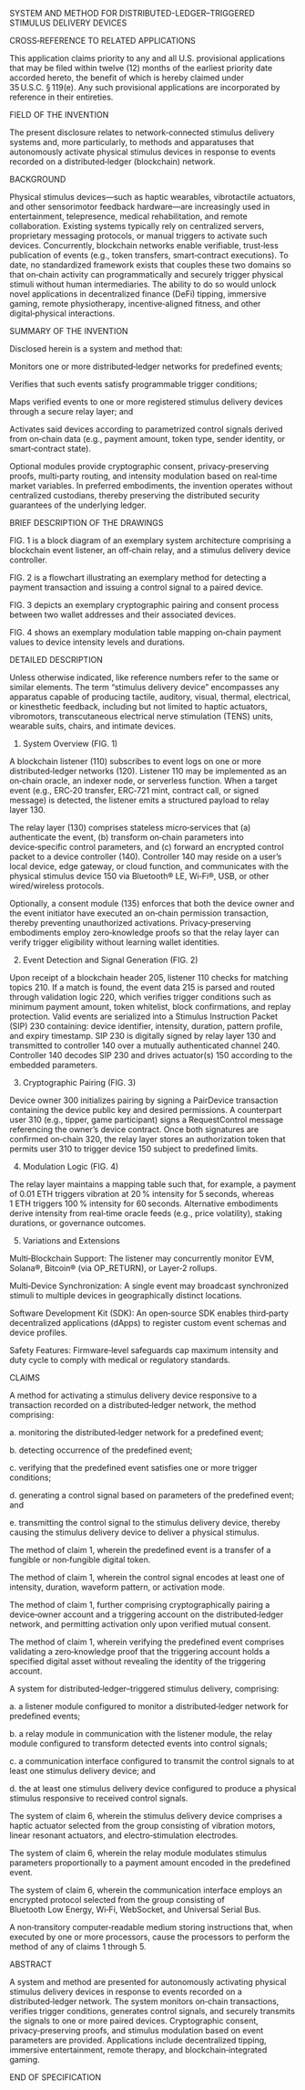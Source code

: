 SYSTEM AND METHOD FOR DISTRIBUTED-LEDGER–TRIGGERED STIMULUS DELIVERY DEVICES

CROSS‑REFERENCE TO RELATED APPLICATIONS

This application claims priority to any and all U.S. provisional applications that may be filed within twelve (12) months of the earliest priority date accorded hereto, the benefit of which is hereby claimed under 35 U.S.C. § 119(e). Any such provisional applications are incorporated by reference in their entireties.

FIELD OF THE INVENTION

The present disclosure relates to network‑connected stimulus delivery systems and, more particularly, to methods and apparatuses that autonomously activate physical stimulus devices in response to events recorded on a distributed‑ledger (blockchain) network.

BACKGROUND

Physical stimulus devices—such as haptic wearables, vibrotactile actuators, and other sensorimotor feedback hardware—are increasingly used in entertainment, telepresence, medical rehabilitation, and remote collaboration. Existing systems typically rely on centralized servers, proprietary messaging protocols, or manual triggers to activate such devices. Concurrently, blockchain networks enable verifiable, trust‑less publication of events (e.g., token transfers, smart‑contract executions). To date, no standardized framework exists that couples these two domains so that on‑chain activity can programmatically and securely trigger physical stimuli without human intermediaries. The ability to do so would unlock novel applications in decentralized finance (DeFi) tipping, immersive gaming, remote physiotherapy, incentive‑aligned fitness, and other digital‑physical interactions.

SUMMARY OF THE INVENTION

Disclosed herein is a system and method that:

Monitors one or more distributed‑ledger networks for predefined events;

Verifies that such events satisfy programmable trigger conditions;

Maps verified events to one or more registered stimulus delivery devices through a secure relay layer; and

Activates said devices according to parametrized control signals derived from on‑chain data (e.g., payment amount, token type, sender identity, or smart‑contract state).

Optional modules provide cryptographic consent, privacy‑preserving proofs, multi‑party routing, and intensity modulation based on real‑time market variables. In preferred embodiments, the invention operates without centralized custodians, thereby preserving the distributed security guarantees of the underlying ledger.

BRIEF DESCRIPTION OF THE DRAWINGS

FIG. 1 is a block diagram of an exemplary system architecture comprising a blockchain event listener, an off‑chain relay, and a stimulus delivery device controller.

FIG. 2 is a flowchart illustrating an exemplary method for detecting a payment transaction and issuing a control signal to a paired device.

FIG. 3 depicts an exemplary cryptographic pairing and consent process between two wallet addresses and their associated devices.

FIG. 4 shows an exemplary modulation table mapping on‑chain payment values to device intensity levels and durations.

DETAILED DESCRIPTION

Unless otherwise indicated, like reference numbers refer to the same or similar elements. The term “stimulus delivery device” encompasses any apparatus capable of producing tactile, auditory, visual, thermal, electrical, or kinesthetic feedback, including but not limited to haptic actuators, vibromotors, transcutaneous electrical nerve stimulation (TENS) units, wearable suits, chairs, and intimate devices.

1. System Overview (FIG. 1)

A blockchain listener (110) subscribes to event logs on one or more distributed‑ledger networks (120). Listener 110 may be implemented as an on‑chain oracle, an indexer node, or serverless function. When a target event (e.g., ERC‑20 transfer, ERC‑721 mint, contract call, or signed message) is detected, the listener emits a structured payload to relay layer 130.

The relay layer (130) comprises stateless micro‑services that (a) authenticate the event, (b) transform on‑chain parameters into device‑specific control parameters, and (c) forward an encrypted control packet to a device controller (140). Controller 140 may reside on a user’s local device, edge gateway, or cloud function, and communicates with the physical stimulus device 150 via Bluetooth® LE, Wi‑Fi®, USB, or other wired/wireless protocols.

Optionally, a consent module (135) enforces that both the device owner and the event initiator have executed an on‑chain permission transaction, thereby preventing unauthorized activations. Privacy‑preserving embodiments employ zero‑knowledge proofs so that the relay layer can verify trigger eligibility without learning wallet identities.

2. Event Detection and Signal Generation (FIG. 2)

Upon receipt of a blockchain header 205, listener 110 checks for matching topics 210. If a match is found, the event data 215 is parsed and routed through validation logic 220, which verifies trigger conditions such as minimum payment amount, token whitelist, block confirmations, and replay protection. Valid events are serialized into a Stimulus Instruction Packet (SIP) 230 containing: device identifier, intensity, duration, pattern profile, and expiry timestamp. SIP 230 is digitally signed by relay layer 130 and transmitted to controller 140 over a mutually authenticated channel 240. Controller 140 decodes SIP 230 and drives actuator(s) 150 according to the embedded parameters.

3. Cryptographic Pairing (FIG. 3)

Device owner 300 initializes pairing by signing a PairDevice transaction containing the device public key and desired permissions. A counterpart user 310 (e.g., tipper, game participant) signs a RequestControl message referencing the owner’s device contract. Once both signatures are confirmed on‑chain 320, the relay layer stores an authorization token that permits user 310 to trigger device 150 subject to predefined limits.

4. Modulation Logic (FIG. 4)

The relay layer maintains a mapping table such that, for example, a payment of 0.01 ETH triggers vibration at 20 % intensity for 5 seconds, whereas 1 ETH triggers 100 % intensity for 60 seconds. Alternative embodiments derive intensity from real‑time oracle feeds (e.g., price volatility), staking durations, or governance outcomes.

5. Variations and Extensions

Multi‑Blockchain Support: The listener may concurrently monitor EVM, Solana®, Bitcoin® (via OP_RETURN), or Layer‑2 rollups.

Multi‑Device Synchronization: A single event may broadcast synchronized stimuli to multiple devices in geographically distinct locations.

Software Development Kit (SDK): An open‑source SDK enables third‑party decentralized applications (dApps) to register custom event schemas and device profiles.

Safety Features: Firmware‑level safeguards cap maximum intensity and duty cycle to comply with medical or regulatory standards.

CLAIMS

A method for activating a stimulus delivery device responsive to a transaction recorded on a distributed‑ledger network, the method comprising:

a. monitoring the distributed‑ledger network for a predefined event;

b. detecting occurrence of the predefined event;

c. verifying that the predefined event satisfies one or more trigger conditions;

d. generating a control signal based on parameters of the predefined event; and

e. transmitting the control signal to the stimulus delivery device, thereby causing the stimulus delivery device to deliver a physical stimulus.

The method of claim 1, wherein the predefined event is a transfer of a fungible or non‑fungible digital token.

The method of claim 1, wherein the control signal encodes at least one of intensity, duration, waveform pattern, or activation mode.

The method of claim 1, further comprising cryptographically pairing a device‑owner account and a triggering account on the distributed‑ledger network, and permitting activation only upon verified mutual consent.

The method of claim 1, wherein verifying the predefined event comprises validating a zero‑knowledge proof that the triggering account holds a specified digital asset without revealing the identity of the triggering account.

A system for distributed‑ledger–triggered stimulus delivery, comprising:

a. a listener module configured to monitor a distributed‑ledger network for predefined events;

b. a relay module in communication with the listener module, the relay module configured to transform detected events into control signals;

c. a communication interface configured to transmit the control signals to at least one stimulus delivery device; and

d. the at least one stimulus delivery device configured to produce a physical stimulus responsive to received control signals.

The system of claim 6, wherein the stimulus delivery device comprises a haptic actuator selected from the group consisting of vibration motors, linear resonant actuators, and electro‑stimulation electrodes.

The system of claim 6, wherein the relay module modulates stimulus parameters proportionally to a payment amount encoded in the predefined event.

The system of claim 6, wherein the communication interface employs an encrypted protocol selected from the group consisting of Bluetooth Low Energy, Wi‑Fi, WebSocket, and Universal Serial Bus.

A non‑transitory computer‑readable medium storing instructions that, when executed by one or more processors, cause the processors to perform the method of any of claims 1 through 5.

ABSTRACT

A system and method are presented for autonomously activating physical stimulus delivery devices in response to events recorded on a distributed‑ledger network. The system monitors on‑chain transactions, verifies trigger conditions, generates control signals, and securely transmits the signals to one or more paired devices. Cryptographic consent, privacy‑preserving proofs, and stimulus modulation based on event parameters are provided. Applications include decentralized tipping, immersive entertainment, remote therapy, and blockchain‑integrated gaming.

END OF SPECIFICATION

